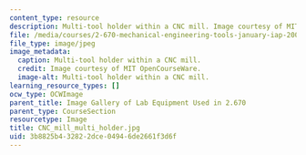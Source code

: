 ```yaml
---
content_type: resource
description: Multi-tool holder within a CNC mill. Image courtesy of MIT OpenCourseWare.
file: /media/courses/2-670-mechanical-engineering-tools-january-iap-2004/3b8825b432822dce04946de2661f3d6f_CNC_mill_multi_holder.jpg
file_type: image/jpeg
image_metadata:
  caption: Multi-tool holder within a CNC mill.
  credit: Image courtesy of MIT OpenCourseWare.
  image-alt: Multi-tool holder within a CNC mill.
learning_resource_types: []
ocw_type: OCWImage
parent_title: Image Gallery of Lab Equipment Used in 2.670
parent_type: CourseSection
resourcetype: Image
title: CNC_mill_multi_holder.jpg
uid: 3b8825b4-3282-2dce-0494-6de2661f3d6f
---
```

